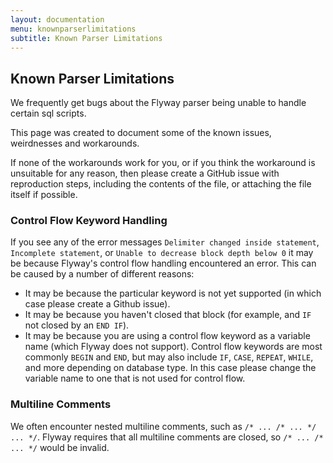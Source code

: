 ```yaml
---
layout: documentation
menu: knownparserlimitations
subtitle: Known Parser Limitations
---
```


## Known Parser Limitations

We frequently get bugs about the Flyway parser being unable to handle certain sql scripts.

This page was created to document some of the known issues, weirdnesses and workarounds.

If none of the workarounds work for you, or if you think the workaround is unsuitable for any reason, then please create a GitHub issue with reproduction steps, including the contents of the file, or attaching the file itself if possible.

### Control Flow Keyword Handling

If you see any of the error messages `Delimiter changed inside statement`, `Incomplete statement`, or `Unable to decrease block depth below 0` it may be because Flyway's control flow handling encountered an error. This can be caused by a number of different reasons:

- It may be because the particular keyword is not yet supported (in which case please create a Github issue).
- It may be because you haven't closed that block (for example, and `IF` not closed by an `END IF`).
- It may be because you are using a control flow keyword as a variable name (which Flyway does not support). Control flow keywords are most commonly `BEGIN` and `END`, but may also include `IF`, `CASE`, `REPEAT`, `WHILE`, and more depending on database type. In this case please change the variable name to one that is not used for control flow.

### Multiline Comments

We often encounter nested multiline comments, such as `/* ... /* ... */ ... */`.
Flyway requires that all multiline comments are closed, so `/* ... /* ... */` would be invalid.
